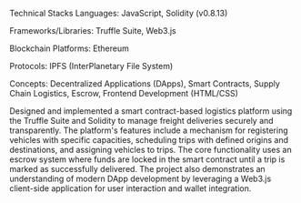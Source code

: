 
Technical Stacks
Languages: JavaScript, Solidity (v0.8.13)

Frameworks/Libraries: Truffle Suite, Web3.js

Blockchain Platforms: Ethereum

Protocols: IPFS (InterPlanetary File System)

Concepts: Decentralized Applications (DApps), Smart Contracts, Supply Chain Logistics, Escrow, Frontend Development (HTML/CSS)


Designed and implemented a smart contract-based logistics platform using the Truffle Suite and Solidity to manage freight deliveries securely and transparently. The platform's features include a mechanism for registering vehicles with specific capacities, scheduling trips with defined origins and destinations, and assigning vehicles to trips. The core functionality uses an escrow system where funds are locked in the smart contract until a trip is marked as successfully delivered. The project also demonstrates an understanding of modern DApp development by leveraging a Web3.js client-side application for user interaction and wallet integration.
